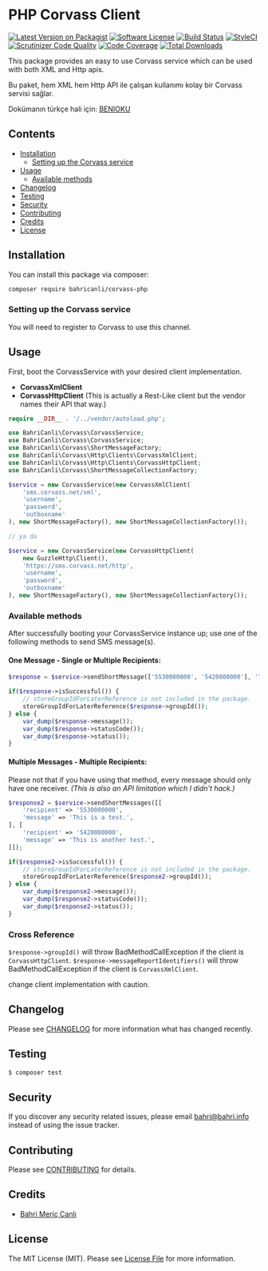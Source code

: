 # PHP Corvass Client

[![Latest Version on Packagist](https://img.shields.io/packagist/v/bahricanli/corvass-php.svg?style=flat-square)](https://packagist.org/packages/bahricanli/corvass-php)
[![Software License](https://img.shields.io/badge/license-MIT-brightgreen.svg?style=flat-square)](LICENSE.md)
[![Build Status](https://img.shields.io/travis/bahricanli/corvass-php/master.svg?style=flat-square)](https://travis-ci.org/bahricanli/corvass-php)
[![StyleCI](https://styleci.io/repos/121802100/shield?branch=master)](https://styleci.io/repos/121802100)
[![Scrutinizer Code Quality](https://scrutinizer-ci.com/g/bahricanli/corvass-php/badges/quality-score.png?b=master)](https://scrutinizer-ci.com/g/bahricanli/corvass-php/?branch=master)
[![Code Coverage](https://img.shields.io/scrutinizer/coverage/g/bahricanli/corvass-php/master.svg?style=flat-square)](https://scrutinizer-ci.com/g/bahricanli/corvass-php/?branch=master)
[![Total Downloads](https://img.shields.io/packagist/dt/bahricanli/corvass-php.svg?style=flat-square)](https://packagist.org/packages/bahricanli/corvass-php)

This package provides an easy to use Corvass service which can be used with both XML and Http apis.

Bu paket, hem XML hem Http API ile çalışan kullanımı kolay bir Corvass servisi sağlar.

Dokümanın türkçe hali için: [BENIOKU](BENIOKU.md)

## Contents

- [Installation](#installation)
    - [Setting up the Corvass service](#setting-up-the-jetsms-service)
- [Usage](#usage)
    - [Available methods](#available-methods)
- [Changelog](#changelog)
- [Testing](#testing)
- [Security](#security)
- [Contributing](#contributing)
- [Credits](#credits)
- [License](#license)

## Installation

You can install this package via composer:

``` bash
composer require bahricanli/corvass-php
```

### Setting up the Corvass service

You will need to register to Corvass to use this channel.

## Usage

First, boot the CorvassService with your desired client implementation.
- **CorvassXmlClient**
- **CorvassHttpClient** (This is actually a Rest-Like client but the vendor names their API that way.)

```php
require __DIR__ . '/../vendor/autoload.php';

use BahriCanli\Corvass\CorvassService;
use BahriCanli\Corvass\CorvassService;
use BahriCanli\Corvass\ShortMessageFactory;
use BahriCanli\Corvass\Http\Clients\CorvassXmlClient;
use BahriCanli\Corvass\Http\Clients\CorvassHttpClient;
use BahriCanli\Corvass\ShortMessageCollectionFactory;

$service = new CorvassService(new CorvassXmlClient(
    'sms.corvass.net/xml',
    'username',
    'password',
    'outboxname'
), new ShortMessageFactory(), new ShortMessageCollectionFactory());

// ya da

$service = new CorvassService(new CorvassHttpClient(
    new GuzzleHttp\Client(),
    'https://sms.corvass.net/http',
    'username',
    'password',
    'outboxname'
), new ShortMessageFactory(), new ShortMessageCollectionFactory());
```

### Available methods

After successfully booting your CorvassService instance up; use one of the following methods to send SMS message(s).

#### One Message - Single or Multiple Recipients:

```php
$response = $service->sendShortMessage(['5530000000', '5420000000'], 'This is a test message.');

if($response->isSuccessful()) {
    // storeGroupIdForLaterReference is not included in the package.
    storeGroupIdForLaterReference($response->groupId());
} else {
    var_dump($response->message());
    var_dump($response->statusCode());
    var_dump($response->status());
}
```

#### Multiple Messages - Multiple Recipients:

Please not that if you have using that method, every message should only have one receiver. _(This is also an API limitation which I didn't hack.)_

```php
$response2 = $service->sendShortMessages([[
    'recipient' => '5530000000',
    'message' => 'This is a test.',
], [
    'recipient' => '5420000000',
    'message' => 'This is another test.',
]]);

if($response2->isSuccessful()) {
    // storeGroupIdForLaterReference is not included in the package.
    storeGroupIdForLaterReference($response2->groupId());
} else {
    var_dump($response2->message());
    var_dump($response2->statusCode());
    var_dump($response2->status());
}
```

### Cross Reference

`$response->groupId()` will throw BadMethodCallException if the client is `CorvassHttpClient`.
`$response->messageReportIdentifiers()` will throw BadMethodCallException if the client is `CorvassXmlClient`.

change client implementation with caution.

## Changelog

Please see [CHANGELOG](CHANGELOG.md) for more information what has changed recently.

## Testing

``` bash
$ composer test
```

## Security

If you discover any security related issues, please email bahri@bahri.info instead of using the issue tracker.

## Contributing

Please see [CONTRIBUTING](CONTRIBUTING.md) for details.

## Credits

- [Bahri Meriç Canlı](https://github.com/bahricanli)

## License

The MIT License (MIT). Please see [License File](LICENSE.md) for more information.
